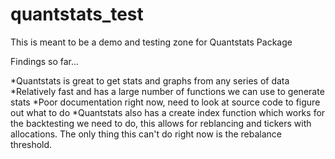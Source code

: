 # quantstats_test

This is meant to be a demo and testing zone for Quantstats Package 

Findings so far...

*Quantstats is great to get stats and graphs from any series of data
*Relatively fast and has a large number of functions we can use to generate stats 
*Poor documentation right now, need to look at source code to figure out what to do
*Quantstats also has a create index function which works for the backtesting we need to do, this allows for reblancing and tickers with allocations. The only thing this can't do right now is the rebalance threshold. 
